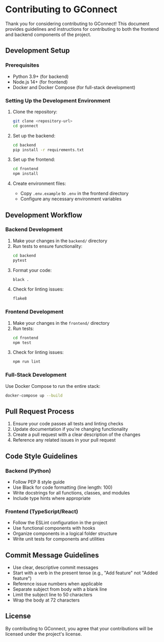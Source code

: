 # Contributing to GConnect

Thank you for considering contributing to GConnect! This document provides guidelines and instructions for contributing to both the frontend and backend components of the project.

## Development Setup

### Prerequisites

- Python 3.9+ (for backend)
- Node.js 14+ (for frontend)
- Docker and Docker Compose (for full-stack development)

### Setting Up the Development Environment

1. Clone the repository:
   ```bash
   git clone <repository-url>
   cd gconnect
   ```

2. Set up the backend:
   ```bash
   cd backend
   pip install -r requirements.txt
   ```

3. Set up the frontend:
   ```bash
   cd frontend
   npm install
   ```

4. Create environment files:
   - Copy `.env.example` to `.env` in the frontend directory
   - Configure any necessary environment variables

## Development Workflow

### Backend Development

1. Make your changes in the `backend/` directory
2. Run tests to ensure functionality:
   ```bash
   cd backend
   pytest
   ```
3. Format your code:
   ```bash
   black .
   ```
4. Check for linting issues:
   ```bash
   flake8
   ```

### Frontend Development

1. Make your changes in the `frontend/` directory
2. Run tests:
   ```bash
   cd frontend
   npm test
   ```
3. Check for linting issues:
   ```bash
   npm run lint
   ```

### Full-Stack Development

Use Docker Compose to run the entire stack:
```bash
docker-compose up --build
```

## Pull Request Process

1. Ensure your code passes all tests and linting checks
2. Update documentation if you're changing functionality
3. Create a pull request with a clear description of the changes
4. Reference any related issues in your pull request

## Code Style Guidelines

### Backend (Python)

- Follow PEP 8 style guide
- Use Black for code formatting (line length: 100)
- Write docstrings for all functions, classes, and modules
- Include type hints where appropriate

### Frontend (TypeScript/React)

- Follow the ESLint configuration in the project
- Use functional components with hooks
- Organize components in a logical folder structure
- Write unit tests for components and utilities

## Commit Message Guidelines

- Use clear, descriptive commit messages
- Start with a verb in the present tense (e.g., "Add feature" not "Added feature")
- Reference issue numbers when applicable
- Separate subject from body with a blank line
- Limit the subject line to 50 characters
- Wrap the body at 72 characters

## License

By contributing to GConnect, you agree that your contributions will be licensed under the project's license.